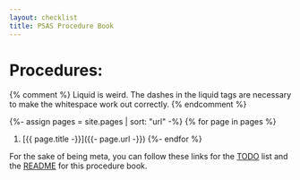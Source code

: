 ```yaml
---
layout: checklist
title: PSAS Procedure Book
---
```


# Procedures:
{% comment %}
Liquid is weird.
The dashes in the liquid tags are necessary to make the whitespace work out correctly.
{% endcomment %}

{%- assign pages = site.pages | sort: "url" -%}
{% for page in pages %}
1. [{{ page.title -}}]({{- page.url -}})
{%- endfor %}

For the sake of being meta, you can follow these links for the [TODO](/TODO) list and the [README](/README) for this procedure book.
